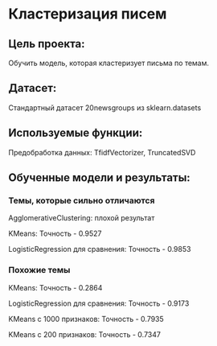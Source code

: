 # Кластеризация писем

## Цель проекта: 
Обучить модель, которая кластеризует письма по темам.

## Датасет:
Стандартный датасет 20newsgroups из sklearn.datasets

## Используемые функции:
Предобработка данных: TfidfVectorizer, TruncatedSVD

## Обученные модели и результаты:
### Темы, которые сильно отличаются

AgglomerativeClustering: плохой результат

KMeans: Точность - 0.9527

LogisticRegression для сравнения: Точность - 0.9853

### Похожие темы

KMeans: Точность - 0.2864

LogisticRegression для сравнения: Точность - 0.9173

KMeans с 1000 признаков: Точность - 0.7935

KMeans с 200 признаков: Точность - 0.7347

